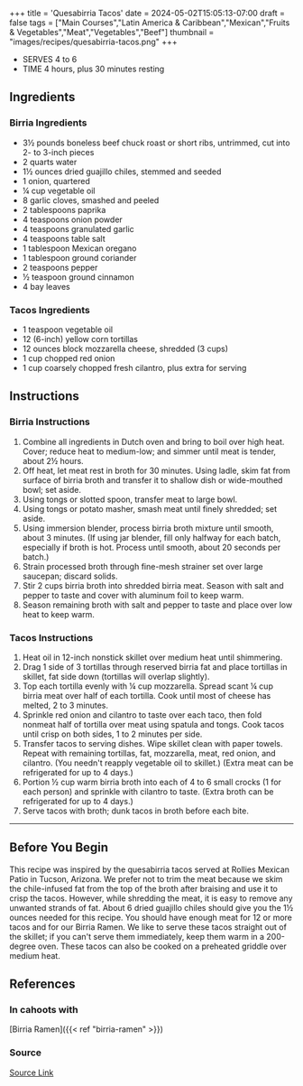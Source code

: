 +++
title = 'Quesabirria Tacos'
date = 2024-05-02T15:05:13-07:00
draft = false
tags = ["Main Courses","Latin America & Caribbean","Mexican","Fruits & Vegetables","Meat","Vegetables","Beef"]
thumbnail = "images/recipes/quesabirria-tacos.png"
+++

- SERVES 4 to 6
- TIME 4 hours, plus 30 minutes resting

## Ingredients

### Birria Ingredients

- 3½ pounds boneless beef chuck roast or short ribs, untrimmed, cut into 2- to 3-inch pieces
- 2 quarts water
- 1½ ounces dried guajillo chiles, stemmed and seeded
- 1 onion, quartered
- ¼ cup vegetable oil
- 8 garlic cloves, smashed and peeled
- 2 tablespoons paprika
- 4 teaspoons onion powder
- 4 teaspoons granulated garlic
- 4 teaspoons table salt
- 1 tablespoon Mexican oregano
- 1 tablespoon ground coriander
- 2 teaspoons pepper
- ½ teaspoon ground cinnamon
- 4 bay leaves

### Tacos Ingredients

- 1 teaspoon vegetable oil
- 12 (6-inch) yellow corn tortillas
- 12 ounces block mozzarella cheese, shredded (3 cups)
- 1 cup chopped red onion
- 1 cup coarsely chopped fresh cilantro, plus extra for serving

## Instructions

### Birria Instructions

1. Combine all ingredients in Dutch oven and bring to boil over high heat. Cover; reduce heat to medium-low; and simmer until meat is tender, about 2½ hours.
2. Off heat, let meat rest in broth for 30 minutes. Using ladle, skim fat from surface of birria broth and transfer it to shallow dish or wide-mouthed bowl; set aside.
3. Using tongs or slotted spoon, transfer meat to large bowl.
4. Using tongs or potato masher, smash meat until finely shredded; set aside.
5. Using immersion blender, process birria broth mixture until smooth, about 3 minutes. (If using jar blender, fill only halfway for each batch, especially if broth is hot. Process until smooth, about 20 seconds per batch.)
6. Strain processed broth through fine-mesh strainer set over large saucepan; discard solids.
7. Stir 2 cups birria broth into shredded birria meat. Season with salt and pepper to taste and cover with aluminum foil to keep warm.
8. Season remaining broth with salt and pepper to taste and place over low heat to keep warm.

### Tacos Instructions

1. Heat oil in 12-inch nonstick skillet over medium heat until shimmering.
2. Drag 1 side of 3 tortillas through reserved birria fat and place tortillas in skillet, fat side down (tortillas will overlap slightly).
3. Top each tortilla evenly with ¼ cup mozzarella. Spread scant ¼ cup birria meat over half of each tortilla. Cook until most of cheese has melted, 2 to 3 minutes.
4. Sprinkle red onion and cilantro to taste over each taco, then fold nonmeat half of tortilla over meat using spatula and tongs. Cook tacos until crisp on both sides, 1 to 2 minutes per side.
5. Transfer tacos to serving dishes. Wipe skillet clean with paper towels. Repeat with remaining tortillas, fat, mozzarella, meat, red onion, and cilantro. (You needn't reapply vegetable oil to skillet.) (Extra meat can be refrigerated for up to 4 days.)
6. Portion ½ cup warm birria broth into each of 4 to 6 small crocks (1 for each person) and sprinkle with cilantro to taste. (Extra broth can be refrigerated for up to 4 days.)
7. Serve tacos with broth; dunk tacos in broth before each bite.

***

## Before You Begin

This recipe was inspired by the quesabirria tacos served at Rollies Mexican Patio in Tucson, Arizona. We prefer not to trim the meat because we skim the chile-infused fat from the top of the broth after braising and use it to crisp the tacos. However, while shredding the meat, it is easy to remove any unwanted strands of fat. About 6 dried guajillo chiles should give you the 1½ ounces needed for this recipe. You should have enough meat for 12 or more tacos and for our Birria Ramen. We like to serve these tacos straight out of the skillet; if you can't serve them immediately, keep them warm in a 200-degree oven. These tacos can also be cooked on a preheated griddle over medium heat.

## References

### In cahoots with

[Birria Ramen]({{< ref "birria-ramen" >}})

### Source

[Source Link](https://www.americastestkitchen.com/recipes/15407-quesabirria-tacos)